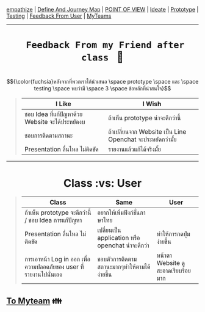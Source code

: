 [empathize](https://github.com/LeoPonin/INT100-G2-02-2Na2Jai/blob/c8bd58e89e30c340625163b9c2ea6b4e0ba3f6ce/Tung/empathize.md) | [Define And Journey Map](https://github.com/LeoPonin/INT100-G2-02-2Na2Jai/blob/main/Tung/Define.md) | [POINT OF VIEW](https://github.com/LeoPonin/INT100-G2-02-2Na2Jai/blob/main/Tung/POV.md) | [Ideate](https://github.com/LeoPonin/INT100-G2-02-2Na2Jai/blob/main/Tung/Ideate.md) | [Prototype](https://github.com/LeoPonin/INT100-G2-02-2Na2Jai/blob/main/Tung/prototype.md) | [Testing](https://github.com/LeoPonin/INT100-G2-02-2Na2Jai/blob/main/Tung/Testing.md) | [Feedback From User](https://github.com/LeoPonin/INT100-G2-02-2Na2Jai/blob/main/Tung/Feedback%20from%20user.md) | [MyTeams](https://github.com/LeoPonin/INT100-G2-02-2Na2Jai/blob/main/ourteam.md)

<hr>

# <h1 align = center> <code> Feedback From my Friend after class </code> :information_desk_person: <h1>

$${\color{fuchsia}หลังจากที่พวกเราได้นำเสนอ \space prototype \space และ  \space testing \space พบว่ามี \space 3 \space ข้อหลักที่น่าสนใจ}$$



>|  **I Like**  | **I Wish** |
>| -------- | ------- |
>| ชอบ Idea ที่แก้ปัญหาด้วย Website จะได้ประหยัดงบ | ถ้าเห็น prototype น่าจะดีกว่านี้ |  
>| ชอบการติดตามสถานะ | ถ้าเปลี่ยนจาก Website เป็น Line Openchat จะประหยัดกว่ามั้ย |  
>| Presentation ลื่นไหล ไม่ติดขัด | รายงานแล้วแก้ได้จริงมั้ย |

<hr>

<h1 align = center> Class :vs: User </h1>

>|  **Class**  | **Same** | **User** |
>| -------- | ------- | ---- |
>| ถ้าเห็น prototype จะดีกว่านี้ / ชอบ Idea การแก้ปัญหา | อยากให้เพิ่มฟังก์ชั่นภาษาไทย |
>| Presentation ลื่นไหล ไม่ติดขัด | เปลี่ยนเป็น application หรือ openchat น่าจะดีกว่า | ทำให้การกดปุ่มง่ายขึ้น |
>| การเอาหน้า Log in ออก เพื่อความปลอดภัยของ user ที่รายงานไปนั่นเอง | ชอบตัวการติดตามสถานะมากๆทำให้ตามได้ง่ายขึ้น | หน้าตา Website ดูสะอาดเรียบร้อยมาก | 


[To Myteam](https://github.com/LeoPonin/INT100-G2-02-2Na2Jai/blob/c410f0e157f2cf01502f0a01403aa4fdbbed469d/ourteam.md) :family:
------
